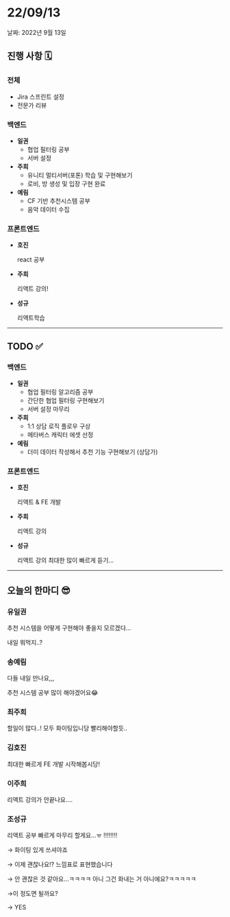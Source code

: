 # 22/09/13

날짜: 2022년 9월 13일

## 진행 사항 🗓

### 전체

- Jira 스프린트 설정
- 전문가 리뷰

### 백엔드

- **일권**
    - 협업 필터링 공부
    - 서버 설정
- **주희**
    - 유니티 멀티서버(포톤) 학습 및 구현해보기
    - 로비, 방 생성 및 입장 구현 완료
- **예림**
    - CF 기반 추천시스템 공부
    - 음악 데이터 수집

### 프론트엔드

- **호진**
    
    react 공부
    
- **주희**
    
    리액트 강의!
    
- **성규**
    
    리액트학습
    

---

## TODO ✅

### 백엔드

- **일권**
    - 협업 필터링 알고리즘 공부
    - 간단한 협업 필터링 구현해보기
    - 서버 설정 마무리
- **주희**
    - 1:1 상담 로직 플로우 구상
    - 메타버스 캐릭터 에셋 선정
- **예림**
    - 더미 데이터 작성해서 추천 기능 구현해보기 (상담가)

 

### 프론트엔드

- **호진**
    
    리액트 & FE 개발
    
- **주희**
    
    리액트 강의 
    
- **성규**
    
    리액트 강의 최대한 많이 빠르게 듣기…
    

---

## 오늘의 한마디 😎

### 유일권

추천 시스템을 어떻게 구현해야 좋을지 모르겠다…

내일 뭐먹지..?

### 송예림

다들 내일 만나요,,,

추천 시스템 공부 많이 해야겠어요😂

### 최주희

할일이 많다..! 모두 화이팅입니당 빨리해야할듯..

### 김호진

최대한 빠르게 FE 개발 시작해봅시당!

### 이주희

리액트 강의가 안끝나요….

### 조성규

리액트 공부 빠르게 마무리 할게요…ㅠ !!!!!!!!

→ 화이팅 있게 쓰셔야죠

→ 이제 괜찮나요!? 느낌표로 표현했습니다

→ 안 괜찮은 것 같아요…ㅋㅋㅋㅋ 아니 그건 화내는 거 아니에요?ㅋㅋㅋㅋㅋ

→이 정도면 될까요?

→ YES